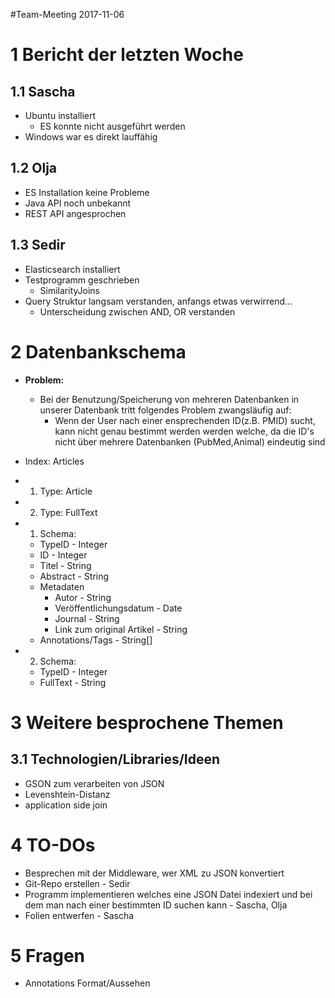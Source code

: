 #Team-Meeting 2017-11-06


# 1 Bericht der letzten Woche

## 1.1 Sascha
* Ubuntu installiert
  - ES konnte nicht ausgeführt werden
* Windows war es direkt lauffähig

## 1.2 Olja
* ES Installation keine Probleme
* Java API noch unbekannt
* REST API angesprochen

## 1.3 Sedir
* Elasticsearch installiert
* Testprogramm geschrieben
  - SimilarityJoins
* Query Struktur langsam verstanden, anfangs etwas verwirrend...
  - Unterscheidung zwischen AND, OR verstanden


# 2 Datenbankschema
* **Problem:**
  - Bei der Benutzung/Speicherung von mehreren Datenbanken in unserer Datenbank tritt folgendes Problem zwangsläufig auf:
    - Wenn der User nach einer ensprechenden ID(z.B. PMID) sucht, kann nicht genau bestimmt werden werden welche, da die ID's nicht über mehrere Datenbanken (PubMed,Animal) eindeutig sind

* Index: Articles
* 1. Type: Article
* 2. Type: FullText

* 1. Schema:

  - TypeID - Integer
  - ID - Integer
  - Titel - String
  - Abstract - String
  - Metadaten
    - Autor - String
    - Veröffentlichungsdatum - Date
    - Journal - String
    - Link zum original Artikel - String
  - Annotations/Tags - String[]

* 2. Schema:
  - TypeID - Integer
  - FullText - String


# 3 Weitere besprochene Themen

## 3.1 Technologien/Libraries/Ideen
* GSON zum verarbeiten von JSON
* Levenshtein-Distanz
* application side join


# 4 TO-DOs
* Besprechen mit der Middleware, wer XML zu JSON konvertiert
* Git-Repo erstellen - Sedir
* Programm implementieren welches eine JSON Datei indexiert und bei dem man nach einer bestimmten ID suchen kann - Sascha, Olja
* Folien entwerfen - Sascha


# 5 Fragen
* Annotations Format/Aussehen

